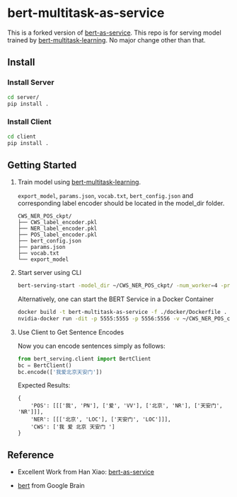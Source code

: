 
# bert-multitask-as-service

This is a forked version of [bert-as-service](https://github.com/hanxiao/bert-as-service). This repo is for serving model trained by [bert-multitask-learning](https://github.com/JayYip/bert-multitask-learning). No major change other than that.

## Install

### Install Server


```bash
cd server/
pip install .
```

### Install Client

```bash
cd client
pip install .
```

## Getting Started

1. Train model using [bert-multitask-learning](https://github.com/JayYip/bert-multitask-learning).

    `export_model`, `params.json`, `vocab.txt`, `bert_config.json` and corresponding label encoder should be located in the model_dir folder.

    ```text
    CWS_NER_POS_ckpt/
    ├── CWS_label_encoder.pkl
    ├── NER_label_encoder.pkl
    ├── POS_label_encoder.pkl
    ├── bert_config.json
    ├── params.json
    ├── vocab.txt
    └── export_model
    ```

2. Start server using CLI

    ```bash
    bert-serving-start -model_dir ~/CWS_NER_POS_ckpt/ -num_worker=4 -problem "CWS|NER|POS"
    ```

    Alternatively, one can start the BERT Service in a Docker Container

    ```bash
    docker build -t bert-multitask-as-service -f ./docker/Dockerfile .
    nvidia-docker run -dit -p 5555:5555 -p 5556:5556 -v ~/CWS_NER_POS_ckpt:/model  -it bert-multitask-as-service
    ```

3. Use Client to Get Sentence Encodes

    Now you can encode sentences simply as follows:

    ```python
    from bert_serving.client import BertClient
    bc = BertClient()
    bc.encode(['我爱北京天安门'])
    ```

    Expected Results:

    ```text
    {
        'POS': [[['我', 'PN'], ['爱', 'VV'], ['北京', 'NR'], ['天安门', 'NR']]],
        'NER': [[['北京', 'LOC'], ['天安门', 'LOC']]],
        'CWS': ['我 爱 北京 天安门 ']
    }
    ```

## Reference

- Excellent Work from Han Xiao: [bert-as-service](https://github.com/hanxiao/bert-as-service)

- [bert](https://github.com/google-research/bert) from Google Brain

